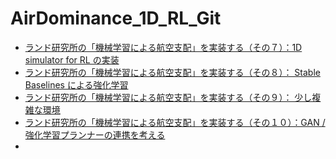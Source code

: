 # AirDominance_1D_RL_Git

 - [ランド研究所の「機械学習による航空支配」を実装する（その７）：1D simulator for RL の実装](https://qiita.com/DreamMakerAi/items/f008fa9981c3ad74c3cc)
 - [ランド研究所の「機械学習による航空支配」を実装する（その８）： Stable Baselines による強化学習](https://qiita.com/DreamMakerAi/items/37e6a18810b83d759d81)
 - [ランド研究所の「機械学習による航空支配」を実装する（その９）： 少し複雑な環境](https://qiita.com/DreamMakerAi/items/f4d3e35c07ab053608ea)
 - [ランド研究所の「機械学習による航空支配」を実装する（その１０）：GAN / 強化学習プランナーの連携を考える](https://qiita.com/DreamMakerAi/items/6cb416e42fc35a7a425c)
 - []()
